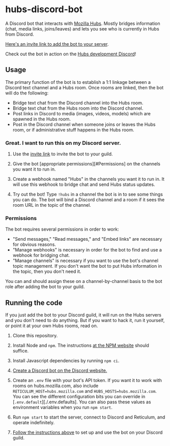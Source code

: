 # hubs-discord-bot

A Discord bot that interacts with [Mozilla Hubs](https://hubs.mozilla.com). Mostly bridges information (chat, media links, joins/leaves) and lets you see who is currently in Hubs from Discord.

[Here's an invite link to add the bot to your server][bot-invite].

Check out the bot in action on the [Hubs development Discord][hubs-discord]!

## Usage

The primary function of the bot is to establish a 1:1 linkage between a Discord text channel and a Hubs room. Once rooms are linked, then the bot will do the following:

- Bridge text chat from the Discord channel into the Hubs room.
- Bridge text chat from the Hubs room into the Discord channel.
- Post links in Discord to media (images, videos, models) which are spawned in the Hubs room.
- Post in the Discord channel when someone joins or leaves the Hubs room, or if administrative stuff happens in the Hubs room.

### Great. I want to run this on my Discord server.

1. Use the [invite link][bot-invite] to invite the bot to your guild.

2. Give the bot [appropriate permissions][#Permissions] on the channels you want it to run in.

3. Create a webhook named "Hubs" in the channels you want it to run in. It will use this webhook to bridge chat and
   send Hubs status updates.

4. Try out the bot! Type `!hubs` in a channel the bot is in to see some things you can do. The bot will bind a Discord channel and a room if it sees the room URL in the topic of the channel.

### Permissions

The bot requires several permissions in order to work:

- "Send messages," "Read messages," and "Embed links" are necessary for obvious reasons.
- "Manage webhooks" is necessary in order for the bot to find and use a webhook for bridging chat.
- "Manage channels" is necessary if you want to use the bot's channel topic management. If you don't want the bot to put
  Hubs information in the topic, then you don't need it.

You can and should assign these on a channel-by-channel basis to the bot role after adding the bot to your guild.

## Running the code

If you just add the bot to your Discord guild, it will run on the Hubs servers and you don't need to do anything.
But if you want to hack it, run it yourself, or point it at your own Hubs rooms, read on.

1. Clone this repository.

2. Install Node and `npm`. The instructions [at the NPM website][npm] should suffice.

3. Install Javascript dependencies by running `npm ci`.

4. [Create a Discord bot on the Discord website.][discord-docs]

5. Create an `.env` file with your bot's API token. If you want it to work with rooms on hubs.mozilla.com, also include `RETICULUM_HOST=hubs.mozilla.com` and `HUBS_HOSTS=hubs.mozilla.com`. You can see the different configuration bits you can override in [`.env.default`][./.env.defaults]. You can also pass these values as environment variables when you run `npm start`.

6. Run `npm start` to start the server, connect to Discord and Reticulum, and operate indefinitely.

7. [Follow the instructions above](#Usage) to set up and use the bot on your Discord guild.

[npm]: https://nodejs.org/en/
[discord-docs]: https://discordapp.com/developers/docs/intro
[hubs-discord]: https://discord.gg/wHmY4nd
[bot-invite]: https://discordapp.com/oauth2/authorize?client_id=509129921826914304&permissions=536890368&scope=bot
